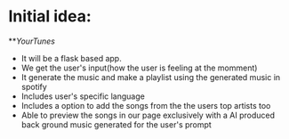 # Initial idea:

***YourTunes* 
  - It will be a flask based app.
  - We get the user's input(how the user is feeling at the momment)
  - It generate the music and make a playlist using the generated music in spotify
  - Includes user's specific language
  - Includes a option to add the songs from the the users top artists too
  - Able to preview the songs in our page exclusively with a AI produced back ground music generated for the user's prompt
